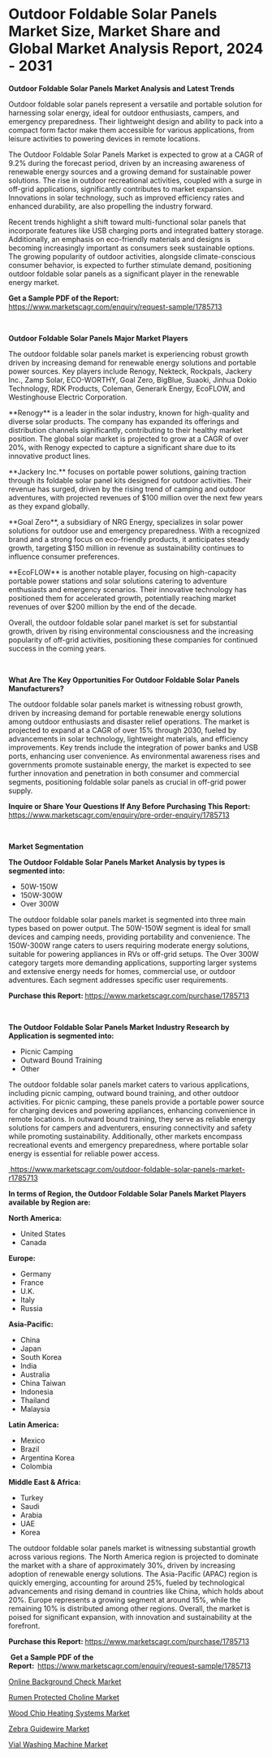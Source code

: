 <p><h1>Outdoor Foldable Solar Panels Market Size, Market Share and Global Market Analysis Report, 2024 - 2031</h1></p><p><strong>Outdoor Foldable Solar Panels Market Analysis and Latest Trends</strong></p>
<p><p>Outdoor foldable solar panels represent a versatile and portable solution for harnessing solar energy, ideal for outdoor enthusiasts, campers, and emergency preparedness. Their lightweight design and ability to pack into a compact form factor make them accessible for various applications, from leisure activities to powering devices in remote locations.</p><p>The Outdoor Foldable Solar Panels Market is expected to grow at a CAGR of 9.2% during the forecast period, driven by an increasing awareness of renewable energy sources and a growing demand for sustainable power solutions. The rise in outdoor recreational activities, coupled with a surge in off-grid applications, significantly contributes to market expansion. Innovations in solar technology, such as improved efficiency rates and enhanced durability, are also propelling the industry forward.</p><p>Recent trends highlight a shift toward multi-functional solar panels that incorporate features like USB charging ports and integrated battery storage. Additionally, an emphasis on eco-friendly materials and designs is becoming increasingly important as consumers seek sustainable options. The growing popularity of outdoor activities, alongside climate-conscious consumer behavior, is expected to further stimulate demand, positioning outdoor foldable solar panels as a significant player in the renewable energy market.</p></p>
<p><strong>Get a Sample PDF of the Report:&nbsp;</strong> <a href="https://www.marketscagr.com/enquiry/request-sample/1785713?utm_campaign=1126&utm_medium=2&utm_source=Github&utm_content=ia&utm_term=09102024&utm_id=outdoor-foldable-solar-panels">https://www.marketscagr.com/enquiry/request-sample/1785713</a></p>
<p>&nbsp;</p>
<p><strong>Outdoor Foldable Solar Panels Major Market Players</strong></p>
<p><p>The outdoor foldable solar panels market is experiencing robust growth driven by increasing demand for renewable energy solutions and portable power sources. Key players include Renogy, Nekteck, Rockpals, Jackery Inc., Zamp Solar, ECO-WORTHY, Goal Zero, BigBlue, Suaoki, Jinhua Dokio Technology, RDK Products, Coleman, Generark Energy, EcoFLOW, and Westinghouse Electric Corporation.</p><p>**Renogy** is a leader in the solar industry, known for high-quality and diverse solar products. The company has expanded its offerings and distribution channels significantly, contributing to their healthy market position. The global solar market is projected to grow at a CAGR of over 20%, with Renogy expected to capture a significant share due to its innovative product lines.</p><p>**Jackery Inc.** focuses on portable power solutions, gaining traction through its foldable solar panel kits designed for outdoor activities. Their revenue has surged, driven by the rising trend of camping and outdoor adventures, with projected revenues of $100 million over the next few years as they expand globally.</p><p>**Goal Zero**, a subsidiary of NRG Energy, specializes in solar power solutions for outdoor use and emergency preparedness. With a recognized brand and a strong focus on eco-friendly products, it anticipates steady growth, targeting $150 million in revenue as sustainability continues to influence consumer preferences.</p><p>**EcoFLOW** is another notable player, focusing on high-capacity portable power stations and solar solutions catering to adventure enthusiasts and emergency scenarios. Their innovative technology has positioned them for accelerated growth, potentially reaching market revenues of over $200 million by the end of the decade.</p><p>Overall, the outdoor foldable solar panel market is set for substantial growth, driven by rising environmental consciousness and the increasing popularity of off-grid activities, positioning these companies for continued success in the coming years.</p></p>
<p>&nbsp;</p>
<p><strong>What Are The Key Opportunities For Outdoor Foldable Solar Panels Manufacturers?</strong></p>
<p><p>The outdoor foldable solar panels market is witnessing robust growth, driven by increasing demand for portable renewable energy solutions among outdoor enthusiasts and disaster relief operations. The market is projected to expand at a CAGR of over 15% through 2030, fueled by advancements in solar technology, lightweight materials, and efficiency improvements. Key trends include the integration of power banks and USB ports, enhancing user convenience. As environmental awareness rises and governments promote sustainable energy, the market is expected to see further innovation and penetration in both consumer and commercial segments, positioning foldable solar panels as crucial in off-grid power supply.</p></p>
<p><strong>Inquire or Share Your Questions If Any Before Purchasing This Report:</strong> <a href="https://www.marketscagr.com/enquiry/pre-order-enquiry/1785713?utm_campaign=1126&utm_medium=2&utm_source=Github&utm_content=ia&utm_term=09102024&utm_id=outdoor-foldable-solar-panels">https://www.marketscagr.com/enquiry/pre-order-enquiry/1785713</a></p>
<p>&nbsp;</p>
<p><strong>Market Segmentation</strong></p>
<p><strong>The Outdoor Foldable Solar Panels Market Analysis by types is segmented into:</strong></p>
<p><ul><li>50W-150W</li><li>150W-300W</li><li>Over 300W</li></ul></p>
<p><p>The outdoor foldable solar panels market is segmented into three main types based on power output. The 50W-150W segment is ideal for small devices and camping needs, providing portability and convenience. The 150W-300W range caters to users requiring moderate energy solutions, suitable for powering appliances in RVs or off-grid setups. The Over 300W category targets more demanding applications, supporting larger systems and extensive energy needs for homes, commercial use, or outdoor adventures. Each segment addresses specific user requirements.</p></p>
<p><strong>Purchase this Report:&nbsp;</strong><a href="https://www.marketscagr.com/purchase/1785713?utm_campaign=1126&utm_medium=2&utm_source=Github&utm_content=ia&utm_term=09102024&utm_id=outdoor-foldable-solar-panels">https://www.marketscagr.com/purchase/1785713</a></p>
<p>&nbsp;</p>
<p><strong>The Outdoor Foldable Solar Panels Market Industry Research by Application is segmented into:</strong></p>
<p><ul><li>Picnic Camping</li><li>Outward Bound Training</li><li>Other</li></ul></p>
<p><p>The outdoor foldable solar panels market caters to various applications, including picnic camping, outward bound training, and other outdoor activities. For picnic camping, these panels provide a portable power source for charging devices and powering appliances, enhancing convenience in remote locations. In outward bound training, they serve as reliable energy solutions for campers and adventurers, ensuring connectivity and safety while promoting sustainability. Additionally, other markets encompass recreational events and emergency preparedness, where portable solar energy is essential for reliable power access.</p></p>
<p><a href="https://www.marketscagr.com/outdoor-foldable-solar-panels-market-r1785713?utm_campaign=1126&utm_medium=2&utm_source=Github&utm_content=ia&utm_term=09102024&utm_id=outdoor-foldable-solar-panels">&nbsp;https://www.marketscagr.com/outdoor-foldable-solar-panels-market-r1785713</a></p>
<p><strong>In terms of Region, the Outdoor Foldable Solar Panels Market Players available by Region are:</strong></p>
<p>
    <p> <strong> North America: </strong>
        <ul>
            <li>United States</li>
            <li>Canada</li>
        </ul>
        </p> 
    <p> <strong> Europe: </strong>
        <ul>
            <li>Germany</li>
            <li>France</li>
            <li>U.K.</li>
            <li>Italy</li>
            <li>Russia</li>
        </ul>
        </p> 
    <p> <strong> Asia-Pacific: </strong>
        <ul>
            <li>China</li>
            <li>Japan</li>
            <li>South Korea</li>
            <li>India</li>
            <li>Australia</li>
            <li>China Taiwan</li>
            <li>Indonesia</li>
            <li>Thailand</li>
            <li>Malaysia</li>
        </ul>
        </p> 
    <p> <strong> Latin America: </strong>
        <ul>
            <li>Mexico</li>
            <li>Brazil</li>
            <li>Argentina Korea</li>
            <li>Colombia</li>
        </ul>
        </p> 
    <p> <strong> Middle East & Africa: </strong>
        <ul>
            <li>Turkey</li>
            <li>Saudi</li>
            <li>Arabia</li>
            <li>UAE</li>
            <li>Korea</li>
        </ul>
    </p>
    </p>
<p><p>The outdoor foldable solar panels market is witnessing substantial growth across various regions. The North America region is projected to dominate the market with a share of approximately 30%, driven by increasing adoption of renewable energy solutions. The Asia-Pacific (APAC) region is quickly emerging, accounting for around 25%, fueled by technological advancements and rising demand in countries like China, which holds about 20%. Europe represents a growing segment at around 15%, while the remaining 10% is distributed among other regions. Overall, the market is poised for significant expansion, with innovation and sustainability at the forefront.</p></p>
<p><strong>Purchase this Report: </strong><a href="https://www.marketscagr.com/purchase/1785713?utm_campaign=1126&utm_medium=2&utm_source=Github&utm_content=ia&utm_term=09102024&utm_id=outdoor-foldable-solar-panels">https://www.marketscagr.com/purchase/1785713</a></p>
<p>&nbsp;<strong>Get a Sample PDF of the Report:&nbsp;&nbsp;</strong><a href="https://www.marketscagr.com/enquiry/request-sample/1785713?utm_campaign=1126&utm_medium=2&utm_source=Github&utm_content=ia&utm_term=09102024&utm_id=outdoor-foldable-solar-panels">https://www.marketscagr.com/enquiry/request-sample/1785713</a></p>
<p><strong></strong></p>
<p><p><a href="https://www.linkedin.com/pulse/navigating-online-background-check-market-expert-analysis-0h2he?utm_campaign=1126&utm_medium=2&utm_source=Github&utm_content=ia&utm_term=09102024&utm_id=outdoor-foldable-solar-panels">Online Background Check Market</a></p><p><a href="https://www.linkedin.com/pulse/rumen-protected-choline-market-outlook-forecast-from-vaxve?utm_campaign=1126&utm_medium=2&utm_source=Github&utm_content=ia&utm_term=09102024&utm_id=outdoor-foldable-solar-panels">Rumen Protected Choline Market</a></p><p><a href="https://www.linkedin.com/pulse/unveiling-market-trends-global-wood-chip-heating-systems-me8nf?utm_campaign=1126&utm_medium=2&utm_source=Github&utm_content=ia&utm_term=09102024&utm_id=outdoor-foldable-solar-panels">Wood Chip Heating Systems Market</a></p><p><a href="https://www.linkedin.com/pulse/zebra-guidewire-market-dynamics-application-types-emerging-wmr8c?utm_campaign=1126&utm_medium=2&utm_source=Github&utm_content=ia&utm_term=09102024&utm_id=outdoor-foldable-solar-panels">Zebra Guidewire Market</a></p><p><a href="https://www.linkedin.com/pulse/vial-washing-machine-market-refracting-trends-consumer-behaviors-gingf?utm_campaign=1126&utm_medium=2&utm_source=Github&utm_content=ia&utm_term=09102024&utm_id=outdoor-foldable-solar-panels">Vial Washing Machine Market</a></p></p>